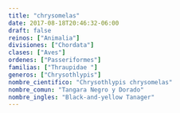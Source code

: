 ```yaml
---
title: "chrysomelas"
date: 2017-08-18T20:46:32-06:00
draft: false
reinos: ["Animalia"]
divisiones: ["Chordata"]
clases: ["Aves"]
ordenes: ["Passeriformes"]
familias: ["Thraupidae "]
generos: ["Chrysothlypis"]
nombre_cientifico: "Chrysothlypis chrysomelas"
nombre_comun: "Tangara Negro y Dorado"
nombre_ingles: "Black-and-yellow Tanager"
---
```


